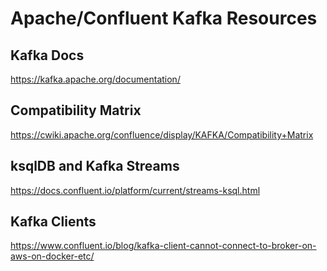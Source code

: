 # Apache/Confluent Kafka Resources

## Kafka Docs
https://kafka.apache.org/documentation/

## Compatibility Matrix
https://cwiki.apache.org/confluence/display/KAFKA/Compatibility+Matrix

## ksqlDB and Kafka Streams
https://docs.confluent.io/platform/current/streams-ksql.html

## Kafka Clients
https://www.confluent.io/blog/kafka-client-cannot-connect-to-broker-on-aws-on-docker-etc/
